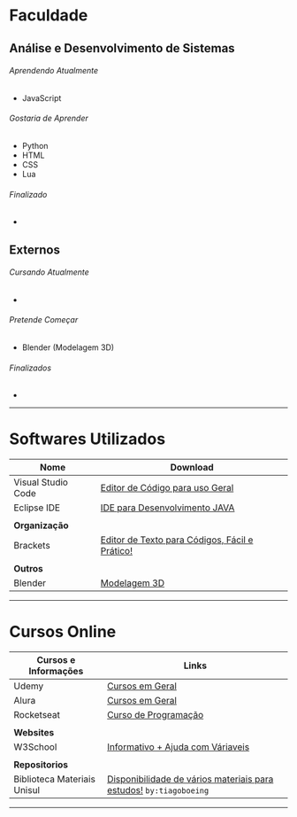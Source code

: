 # Faculdade
## Análise e Desenvolvimento de Sistemas
###### Aprendendo Atualmente
- JavaScript

###### Gostaria de Aprender
- Python
- HTML
- CSS
- Lua

###### Finalizado
-

## Externos
###### Cursando Atualmente
-

###### Pretende Começar
- Blender (Modelagem 3D)

###### Finalizados
-

---
# Softwares Utilizados

| Nome                          | Download                                                                                                               |
| -------------------------------- | ---------------------------------------------------------------------------------------------------------------------------------|
| Visual Studio Code               | [Editor de Código para uso Geral]([https://www.udemy.com/pt/](https://code.visualstudio.com))                                    |
| Eclipse IDE                      | [IDE para Desenvolvimento JAVA](https://www.alura.com.br)                                                                        |
|                                  |                                                                                                                                  |
| **Organização**                  |                                                                                                                                  |
| Brackets                         | [Editor de Texto para Códigos, Fácil e Prático!](https://brackets.io)                                                            |
|                                  |                                                                                                                                  |
| **Outros**                       |                                                                                                                                  |
| Blender                          | [Modelagem 3D](https://www.blender.org)                                                                                          |

---
# Cursos Online

| Cursos e Informações                          | Links                                                                                                               |
| -------------------------------- | ---------------------------------------------------------------------------------------------------------------------------------|
| Udemy                            | [Cursos em Geral](https://www.udemy.com/pt/)                                                                                     |
| Alura                            | [Cursos em Geral](https://www.alura.com.br)                                                                                      |
| Rocketseat                       | [Curso de Programação](https://www.rocketseat.com.br)                                                                            |
|                                  |                                                                                                                                  |
| **Websites**                     |                                                                                                                                  |
| W3School                         | [Informativo + Ajuda com Váriaveis](https://www.w3schools.com)                                                                   |
|                                  |                                                                                                                                  |
| **Repositorios**                 |                                                                                                                                  |
| Biblioteca Materiais Unisul      | [Disponibilidade de vários materiais para estudos!](https://github.com/computacaoUnisul) `by:tiagoboeing`                        |

----
